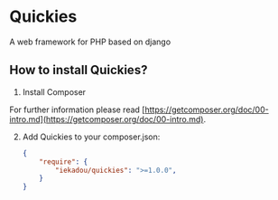# Quickies

A web framework for PHP based on django

## How to install Quickies?

1. Install Composer

For further information please read [https://getcomposer.org/doc/00-intro.md](https://getcomposer.org/doc/00-intro.md).

2. Add Quickies to your composer.json:

	```json
	{
        "require": {
            "iekadou/quickies": ">=1.0.0",
        }
    }
	```
